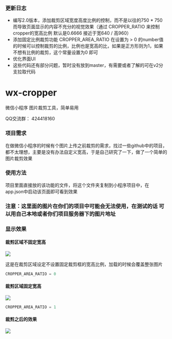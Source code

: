 ### 更新日志
- 编写2.0版本，添加裁剪区域宽度高度比例的控制，而不是以往的750 * 750 而导致页面显示的内容不充分的视觉效果（通过 CROPPER_RATIO 来控制cropper的宽高比例  默认是0.6666 接近于宽640 / 高960）
- 添加固定比例裁剪功能 CROPPER_AREA_RATIO 在设置为 > 0 的number值的时候可以控制裁剪的比例，比例也是宽高的比，如果是正方形则为1，如果不想有比例的裁剪，这个常量设置为0 即可
- 优化界面UI
- 这些代码还有部分问题，暂时没有放到master，有需要或者了解的可在v2分支拉取代码

# wx-cropper
微信小程序  图片裁剪工具，简单易用

QQ交流群： 424418160

### 项目需求
在做微信小程序的时候有个图片上传之前裁剪的需求，找过一些github中的项目，都不太理想，主要是没有办法自定义宽高，于是自己研究了一下，做了一个简单的图片裁剪效果

### 使用方法
项目里面直接放的该功能的文件，将这个文件夹复制到小程序项目中，在app.json中启动该页面即可看到效果


### 注意：这里面的图片在你们的项目中可能会无法使用，在测试的话 可以用自己本地或者你们项目服务器下的图片地址

### 显示效果
#### 裁剪区域不固定宽高
![](https://github.com/IFmiss/wx-cropper/blob/v2/3.jpg) 

这是在裁剪区域设定不设置固定裁剪框的宽高比例，加载的时候会覆盖整张图片

```js
CROPPER_AREA_RATIO = 0
```
#### 裁剪区域固定宽高
![](https://github.com/IFmiss/wx-cropper/blob/v2/2.jpg)

```js
CROPPER_AREA_RATIO = 1
```

#### 裁剪之后的效果

![](https://github.com/IFmiss/wx-cropper/blob/v2/1.jpg) 